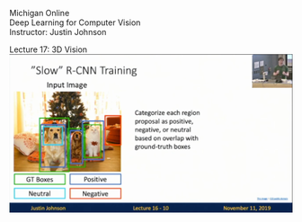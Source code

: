 Michigan Online  
Deep Learning for Computer Vision  
Instructor: Justin Johnson  

Lecture 17: 3D Vision
<img src='static/16-10.png' width='600'> 
